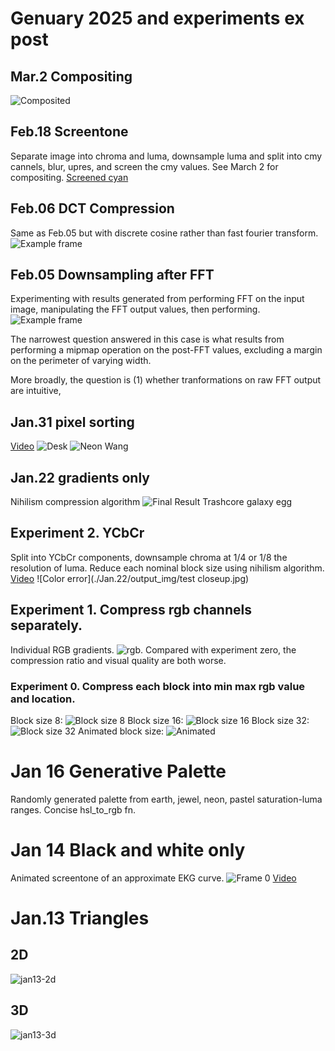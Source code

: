 # Genuary 2025 and experiments ex post

## Mar.2 Compositing
![Composited](./Mar.02/output/composite_2.png)

## Feb.18 Screentone
Separate image into chroma and luma, downsample luma and split into cmy cannels, blur, upres, and screen the cmy values. See March 2 for compositing.
[Screened cyan](./Feb.18/debug/step_06_screened_c.png)

## Feb.06 DCT Compression
Same as Feb.05 but with discrete cosine rather than fast fourier transform.
![Example frame](./Feb.06/output/frame_016.webp)

## Feb.05 Downsampling after FFT
Experimenting with results generated from performing FFT on the input image, manipulating the FFT output values, then performing. 
![Example frame](./Feb.05/output/frame_016.webp)

The narrowest question answered in this case is what results from performing a mipmap operation on the post-FFT values, excluding a margin on the perimeter of varying width.

More broadly, the question is (1) whether tranformations on raw FFT output are intuitive, 

## Jan.31 pixel sorting
[Video](./Jan.31/2025jan31.mp4)
![Desk](./Jan.31/output/2025jan31.gif) 
![Neon Wang](./Jan.31/output/2025jan31-neonuv.gif)

## Jan.22 gradients only
Nihilism compression algorithm
![Final Result Trashcore galaxy egg](./Jan.22/galaxy_egg_f.webp)

## Experiment 2. YCbCr
Split into YCbCr components, downsample chroma at 1/4 or 1/8 the resolution of luma. Reduce each nominal block size using nihilism algorithm.
[Video](./Jan.22/output_img/0001-0126.mp4)
![Color error](./Jan.22/output_img/test closeup.jpg)

## Experiment 1. Compress rgb channels separately.
Individual RGB gradients. ![rgb](./Jan.22/output_img/components-ethan.png). Compared with experiment zero, the compression ratio and visual quality are both worse.

### Experiment 0. Compress each block into min max rgb value and location.
Block size 8: ![Block size 8](./Jan.22/output_img/rgb_block_size_08.png)
Block size 16: ![Block size 16](./Jan.22/output_img/rgb_block_size_16.png)
Block size 32: ![Block size 32](./Jan.22/output_img/rgb_block_size_32.png)
Animated block size: ![Animated](./Jan.22/output_img/2025jan22_nihilism.gif)

# Jan 16 Generative Palette
Randomly generated palette from earth, jewel, neon, pastel saturation-luma ranges. Concise hsl_to_rgb fn.

# Jan 14 Black and white only
Animated screentone of an approximate EKG curve.
![Frame 0](./Jan.14/2025jan14.png)
[Video](./Jan.14/2025jan14.mp4)

# Jan.13 Triangles
## 2D
![jan13-2d](./Jan.13/2d/2025jan13.png)
## 3D
![jan13-3d](./Jan.13/3d/jan.13.palm.webp)

